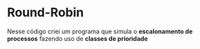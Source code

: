 <div>
  <h1>Round-Robin</h1>
  <p>Nesse código criei um programa que simula o <strong>escalonamento de processos</strong> fazendo uso de <strong>classes de prioridade</strong></p>
</div>
